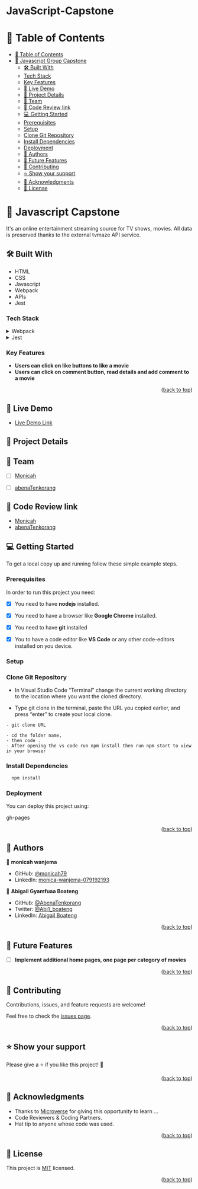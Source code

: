 # JavaScript-Capstone
<a name="readme-top"></a>

# 📗 Table of Contents

- [📗 Table of Contents](#-table-of-contents)
- [📖 Javascript Group Capstone ](#-javascript-group-capstone-)
  - [🛠 Built With ](#-built-with-)
  - [Tech Stack ](#tech-stack-)
   - [Key Features ](#key-features-)
  - [🚀 Live Demo ](#-live-video-)
  - [🚀 Project Details](#-project-details)
  - [👥  Team](#--team)
  - [🚀 Code Review link](#-code-review-link)
  - [💻 Getting Started ](#-getting-started-)
   - [Prerequisites ](#prerequisites-)
    - [Setup](#setup)
    - [Clone Git Repository](#clone-git-repository)
    - [Install Dependencies](#install-dependencies)
    - [Deployment ](#deployment-)
  - [👥 Authors ](#-authors-)
  - [🔭 Future Features ](#-future-features-)
  - [🤝 Contributing ](#-contributing-)
  - [⭐️ Show your support ](#️-show-your-support-)
  - [🙏 Acknowledgments ](#-acknowledgments-)
  - [📝 License ](#-license-)

# 📖 Javascript  Capstone <a name="about-project"></a>
It's an online entertainment streaming source for TV shows, movies. All data is preserved thanks to the external tvmaze API service.


## 🛠 Built With <a name="built-with"></a>

- HTML
- CSS
- Javascript
- Webpack
- APIs
- Jest

### Tech Stack <a name="tech-stack"></a>

<details>
  <summary>Webpack</summary>
  <ul>
    <li><a href="https://webpack.js.org/guides/getting-started/#basic-setup">Webpack</a></li>
  </ul>
</details>

<details>
  <summary>Jest</summary>
  <ul>
    <li><a href="https://jestjs.io/">Jest</a></li>
  </ul>
</details>

### Key Features <a name="key-features"></a>

- **Users can click on like buttons to like a movie**
- **Users can click on comment button, read details and add comment to a movie**


<p align="right">(<a href="#readme-top">back to top</a>)</p>

## 🚀 Live Demo <a name="live-demo" id="-live-video-"></a>

- [Live Demo Link](https://abenaTenkorang.github.io/JavaScript-Capstone/dist)

## 🚀 Project Details

## 👥  Team
- [ ] [Monicah](https://github.com/monicah79)

- [ ] [abenaTenkorang](https://github.com/abenaTenkorang)

## 🚀 Code Review link

- [Monicah](https://github.com/abenaTenkorang/JavaScript-Capstone/pull/25)
- [abenaTenkorang](https://github.com/abenaTenkorang/JavaScript-Capstone/pull/24)


## 💻 Getting Started <a name="getting-started"></a>

To get a local copy up and running follow these simple example steps.


### Prerequisites <a name="prerequisites" id="prerequisites-"></a>

In order to run this project you need:

- [x] You need to have **nodejs** installed.
- [x] You need to have a browser like **Google Chrome** installed.
- [x] You need to have **git** installed
- [x] You to have a code editor like **VS Code** or any other code-editors installed on you device.


### Setup

### Clone Git Repository

- In Visual Studio Code “Terminal” change the current working directory to the location where you want the cloned directory.

- Type git clone in the terminal, paste the URL you copied earlier, and press “enter” to create your local clone.

```
- git clone URL

- cd the folder name,
- then code .
- After opening the vs code run npm install then run npm start to view in your browser
```

### Install Dependencies

```sh
  npm install
```

### Deployment 

You can deploy this project using:

gh-pages

<p align="right">(<a href="#readme-top">back to top</a>)</p>

<!-- AUTHORS -->

## 👥 Authors <a name="authors"></a>

👤 **monicah wanjema**

- GitHub: [@monicah79](https://github.com/monicah79)
- LinkedIn: [monica-wanjema-079192193](https://linkedin.com/in/monica-wanjema-079192193)

👤 **Abigail Gyamfuaa Boateng**

- GitHub: [@AbenaTenkorang](https://github.com/abenaTenkorang)
- Twitter: [@Abi1_boateng](https://twitter.com/Abi1_boateng)
- LinkedIn: [Abigail Boateng](https://www.linkedin.com/in/abigail-boateng-345395141/)


<p align="right">(<a href="#readme-top">back to top</a>)</p>

## 🔭 Future Features <a name="future-features"></a>

- [ ] **Implement additional home pages, one page per category of movies**

<p align="right">(<a href="#readme-top">back to top</a>)</p>

## 🤝 Contributing <a name="contributing"></a>

Contributions, issues, and feature requests are welcome!

Feel free to check the [issues page](https://github.com/abenaTenkorang/JavaScript-Capstone/issues).

<p align="right">(<a href="#readme-top">back to top</a>)</p>

<!-- SUPPORT -->

## ⭐️ Show your support <a name="support"></a>

Please give a ⭐️ if you like this project! 🤝

<p align="right">(<a href="#readme-top">back to top</a>)</p>

## 🙏 Acknowledgments <a name="acknowledgements"></a>

- Thanks to [Microverse](https://www.microverse.org/) for giving this opportunity to learn ...
- Code Reviewers & Coding Partners.
- Hat tip to anyone whose code was used.

<p align="right">(<a href="#readme-top">back to top</a>)</p>

<!-- LICENSE -->

## 📝 License <a name="license"></a>

This project is [MIT](https://github.com/abenaTenkorang/Todo-list/blob/main/MIT.md) licensed.

<p align="right">(<a href="#readme-top">back to top</a>)</p>
